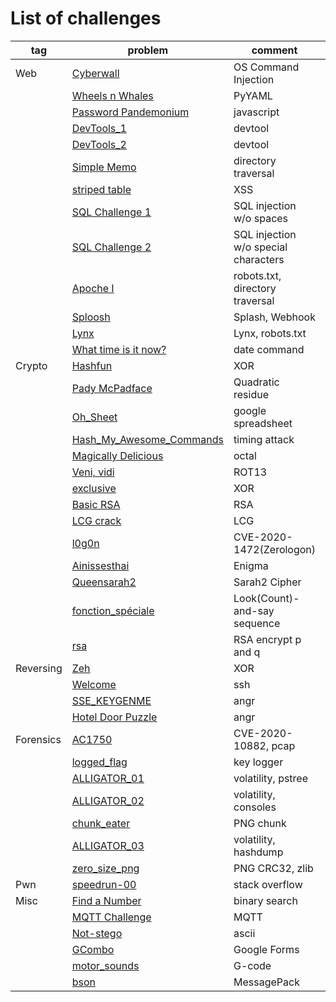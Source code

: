 # List of challenges

| tag       | problem                                                            | comment                              | score | solved |
| --------- | ------------------------------------------------------------------ | ------------------------------------ | ----: | -----: |
| Web       | [Cyberwall](CyberSecurityRumble2020/Cyberwall)                     | OS Command Injection                 | 100   | 389    |
|           | [Wheels n Whales](CyberSecurityRumble2020/Wheels_n_Whales)         | PyYAML                               | 100   | 94     |
|           | [Password Pandemonium](SunshineCTF/Password_Pandemonium)           | javascript                           | 100   | 271    |
|           | [DevTools_1](WaniCTF/DevTools_1)                                   | devtool                              | 100   | 163    |
|           | [DevTools_2](WaniCTF/DevTools_2)                                   | devtool                              | 101   | 154    |
|           | [Simple Memo](WaniCTF/Simple_Memo)                                 | directory traversal                  | 101   | 135    |
|           | [striped table](WaniCTF/striped_table)                             | XSS                                  | 101   | 111    |
|           | [SQL Challenge 1](WaniCTF/SQL_Challenge_1)                         | SQL injection w/o spaces             | 102   | 71     |
|           | [SQL Challenge 2](WaniCTF/SQL_Challenge_2)                         | SQL injection w/o special characters | 105   | 50     |
|           | [Apoche I](pbctf_2020/Apoche_I)                                    | robots.txt, directory traversal      | 52    | 52     |
|           | [Sploosh](pbctf_2020/Sploosh)                                      | Splash, Webhook                      | 156   | 76     |
|           | [Lynx](kksctf_open_2020/Lynx)                                      | Lynx, robots.txt                     | 204   | 113    |
|           | [What time is it now?](What_time_is_it_now)                        | date command                         | 123   | 63     |
| Crypto    | [Hashfun](CyberSecurityRumble2020/Hashfun)                         | XOR                                  | 100   | 267    |
|           | [Pady McPadface](CyberSecurityRumble2020/Pady_McPadface)           | Quadratic residue                    | 200   | 18     |
|           | [Oh_Sheet](SquareCTF2020/Oh_Sheet)                                 | google spreadsheet                   | 200   | 95     |
|           | [Hash_My_Awesome_Commands](SquareCTF2020/Hash_My_Awesome_Commands) | timing attack                        | 150   | 51     |
|           | [Magically Delicious](SunshineCTF/Magically_Delicious)             | octal                                | 100   | 180    |
|           | [Veni, vidi](WaniCTF/Veni_vidi)                                    | ROT13                                | 101   | 152    |
|           | [exclusive](WaniCTF/exclusive)                                     | XOR                                  | 101   | 96     |
|           | [Basic RSA](WaniCTF/Basic_RSA)                                     | RSA                                  | 102   | 76     |
|           | [LCG crack](WaniCTF/LCG_crack)                                     | LCG                                  | 105   | 48     |
|           | [l0g0n](WaniCTF/l0g0n)                                             | CVE-2020-1472(Zerologon)             | 111   | 33     |
|           | [Ainissesthai](pbctf_2020/Ainissesthai)                            | Enigma                               | 53    | 59     |
|           | [Queensarah2](pbctf_2020/Queensarah2)                              | Sarah2 Cipher                        | 200   | 37     |
|           | [fonction_spéciale](kksctf_open_2020/fonction_speciale)            | Look(Count)-and-say sequence         | 240   | 91     |
|           | [rsa](rsa)                                                         | RSA encrypt p and q                  | 186   | 25     |
| Reversing | [Zeh](CyberSecurityRumble2020/Zeh)                                 | XOR                                  | 100   | 221    |
|           | [Welcome](HITCON_CTF_2020/Welcome)                                 | ssh                                  | 50    | 715    |
|           | [SSE_KEYGENME](KipodAfterFreeCTF/SSE_KEYGENME)                     | angr                                 | 25    | 127    |
|           | [Hotel Door Puzzle](SunshineCTF/Hotel_Door_Puzzle)                 | angr                                 | 100   | 195    |
| Forensics | [AC1750](HITCON_CTF_2020/AC1750)                                   | CVE-2020-10882, pcap                 | 168   | 100    |
|           | [logged_flag](WaniCTF/logged_flag)                                 | key logger                           | 101   | 126    |
|           | [ALLIGATOR_01](WaniCTF/ALLIGATOR_01)                               | volatility, pstree                   | 102   | 83     |
|           | [ALLIGATOR_02](WaniCTF/ALLIGATOR_02)                               | volatility, consoles                 | 102   | 76     |
|           | [chunk_eater](WaniCTF/chunk_eater)                                 | PNG chunk                            | 102   | 71     |
|           | [ALLIGATOR_03](WaniCTF/ALLIGATOR_03)                               | volatility, hashdump                 | 104   | 58     |
|           | [zero_size_png](WaniCTF/zero_size_png)                             | PNG CRC32, zlib                      | 107   | 40     |
| Pwn       | [speedrun-00](SunshineCTF/speedrun-00)                             | stack overflow                       | 10    | 226    |
| Misc      | [Find a Number](WaniCTF/Find_a_Number)                             | binary search                        | 101   | 111    |
|           | [MQTT Challenge](WaniCTF/MQTT_Challenge)                           | MQTT                                 | 103   | 65     |
|           | [Not-stego](pbctf_2020/Not-stego)                                  | ascii                                | 26    | 135    |
|           | [GCombo](pbctf_2020/GCombo)                                        | Google Forms                         | 36    | 92     |
|           | [motor_sounds](kksctf_open_2020/motor_sounds)                      | G-code                               | 268   | 77     |
|           | [bson](kksctf_open_2020/bson)                                      | MessagePack                          | 331   | 53     |